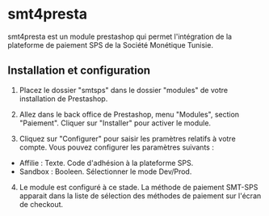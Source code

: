smt4presta
==========

smt4presta est un module prestashop qui permet l'intégration de la plateforme de paiement SPS de la Société Monétique Tunisie.

Installation et configuration
-----------------------------
1. Placez le dossier "smtsps" dans le dossier "modules" de votre installation de Prestashop.

2. Allez dans le back office de Prestashop, menu "Modules", section "Paiement". Cliquer sur "Installer" pour activer le module.

3. Cliquez sur "Configurer" pour saisir les pramètres relatifs à votre compte. Vous pouvez configurer les paramètres suivants :
  - Affilie : Texte. Code d'adhésion à la plateforme SPS.
  - Sandbox : Booleen. Sélectionner le mode Dev/Prod.

4. Le module est configuré à ce stade. La méthode de paiement SMT-SPS apparait dans la liste de sélection des méthodes de paiement sur l'écran de checkout.
